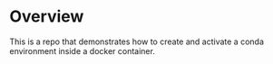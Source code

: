 # Overview

This is a repo that demonstrates how to create and activate a conda environment inside a docker container.
